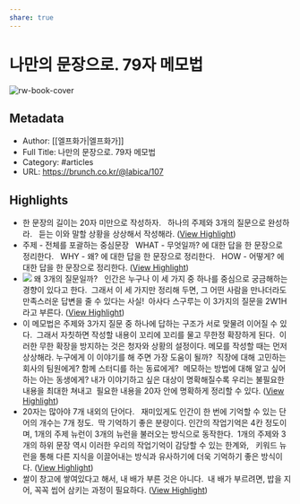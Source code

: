 ```yaml
---
share: true
---
```


# 나만의 문장으로. 79자 메모법

![rw-book-cover](https://img1.daumcdn.net/thumb/R1280x0/?fname=http://t1.daumcdn.net/brunch/service/user/1lhx/image/rOzqWVXYbhLX96vJFX-lGwm1IPc.png)

## Metadata
- Author: [[엘프화가|엘프화가]]
- Full Title: 나만의 문장으로. 79자 메모법
- Category: #articles
- URL: https://brunch.co.kr/@labica/107

## Highlights
- 한 문장의 길이는 20자 미만으로 작성하자.  
  하나의 주제와 3개의 질문으로 완성하라.  
  듣는 이와 말할 상황을 상상해서 작성해라. ([View Highlight](https://read.readwise.io/read/01gs9t0zq0nvspbw7cemxzaq3s))
- 주제 - 전체를 포괄하는 중심문장  
  WHAT - 무엇일까? 에 대한 답을 한 문장으로 정리한다.  
  WHY - 왜? 에 대한 답을 한 문장으로 정리한다.  
  HOW - 어떻게? 에 대한 답을 한 문장으로 정리한다. ([View Highlight](https://read.readwise.io/read/01gs9t1mm0k1v7ahfsjdjw860c))
- ![](https://img1.daumcdn.net/thumb/R1280x0/?fname=http://t1.daumcdn.net/brunch/service/user/1lhx/image/W2UuhvwMWyX6vH52bm5IhxR-mQE.png)
  왜 3개의 질문일까?  
  인간은 누구나 이 세 가지 중 하나를 중심으로 궁금해하는 경향이 있다고 한다. 
  그래서 이 세 가지만 정리해 두면, 그 어떤 사람을 만나더라도 만족스러운 답변을 줄 수 있다는 사실! 
  아사다 스구루는 이 3가지의 질문을 2W1H라고 부른다. ([View Highlight](https://read.readwise.io/read/01gs9t3c7151f81cs5y2z9pybv))
- 이 메모법은 주제와 3가지 질문 중 하나에 답하는 구조가 서로 맞물려 이어질 수 있다. 
  그래서 자칫하면 작성할 내용이 꼬리에 꼬리를 물고 무한정 확장하게 된다. 
  이러한 무한 확장을 방지하는 것은 청자와 상황의 설정이다.
  메모를 작성할 때는 먼저 상상해라.
  누구에게 이 이야기를 해 주면 가장 도움이 될까? 
  직장에 대해 고민하는 회사의 팀원에게? 함께 스터디를 하는 동료에게? 
  메모하는 방법에 대해 알고 싶어 하는 아는 동생에게?
  내가 이야기하고 싶은 대상이 명확해질수록 우리는 불필요한 내용을 최대한 쳐내고 
  필요한 내용을 20자 안에 명확하게 정리할 수 있다. ([View Highlight](https://read.readwise.io/read/01gs9t91wg8z3htdkagctfkefc))
- 20자는 많아야 7개 내외의 단어다.  
  재미있게도 인간이 한 번에 기억할 수 있는 단어의 개수는 7개 정도. 
  딱 기억하기 좋은 분량이다.
  인간의 작업기억은 4칸 정도이며, 1개의 주제 뉴런이 3개의 뉴런을 불러오는 방식으로 동작한다. 
  1개의 주제와 3개의 하위 문장 역시 이러한 우리의 작업기억이 감당할 수 있는 한계와,  
  키워드 뉴런을 통해 다른 지식을 이끌어내는 방식과 유사하기에 더욱 기억하기 좋은 방식이다. ([View Highlight](https://read.readwise.io/read/01gs9vhveff2wbz7g5r9wxvtmr))
- 쌀이 창고에 쌓여있다고 해서, 내 배가 부른 것은 아니다. 
  내 배가 부르려면, 밥을 지어, 꼭꼭 씹어 삼키는 과정이 필요하다. ([View Highlight](https://read.readwise.io/read/01gs9vjg5798he0vym31qnsxm6))
